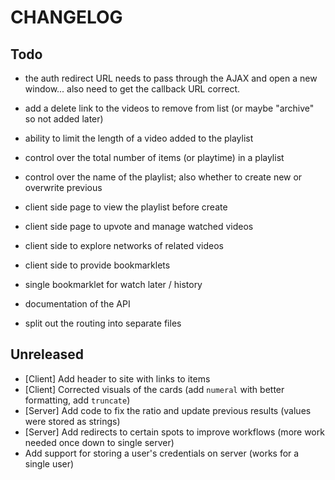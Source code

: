 # CHANGELOG

## Todo

* the auth redirect URL needs to pass through the AJAX and open a new window... also need to get the callback URL correct.

* add a delete link to the videos to remove from list (or maybe "archive" so not
  added later)
* ability to limit the length of a video added to the playlist
* control over the total number of items (or playtime) in a playlist
* control over the name of the playlist; also whether to create new or overwrite
  previous
* client side page to view the playlist before create
* client side page to upvote and manage watched videos
* client side to explore networks of related videos
* client side to provide bookmarklets
* single bookmarklet for watch later / history
* documentation of the API
* split out the routing into separate files

## Unreleased

* [Client] Add header to site with links to items
* [Client] Corrected visuals of the cards (add `numeral` with better formatting,
  add `truncate`)
* [Server] Add code to fix the ratio and update previous results (values were
  stored as strings)
* [Server] Add redirects to certain spots to improve workflows (more work needed
  once down to single server)
* Add support for storing a user's credentials on server (works for a single
  user)
